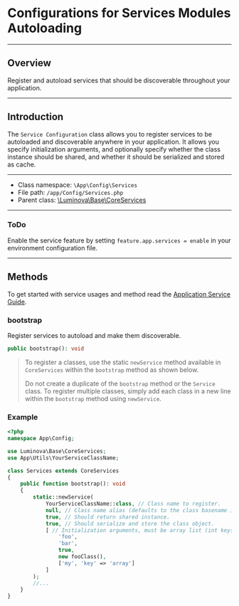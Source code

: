# Configurations for Services Modules Autoloading

***

## Overview

Register and autoload services that should be discoverable throughout your application.

***

## Introduction

The `Service Configuration` class allows you to register services to be autoloaded and discoverable anywhere in your application. It allows you specify initialization arguments, and optionally specify whether the class instance should be shared, and whether it should be serialized and stored as cache.

***

* Class namespace: `\App\Config\Services`
* File path: `/app/Config/Services.php`
* Parent class: [\Luminova\Base\CoreServices](/base/services.md)

***

### ToDo

Enable the service feature by setting `feature.app.services = enable` in your environment configuration file.

***

## Methods
To get started with service usages and method read the [Application Service Guide](/introduction/service.md).

### bootstrap

Register services to autoload and make them discoverable.

```php
public bootstrap(): void
```

> To register a classes, use the static `newService` method available in `CoreServices` within the `bootstrap` method as shown below.
> 
> Do not create a duplicate of the `bootstrap` method or the `Service` class. To register multiple classes, simply add each class in a new line within the `bootstrap` method using `newService`.

### Example 

```php
<?php
namespace App\Config;

use Luminova\Base\CoreServices;
use App\Utils\YourServiceClassName;

class Services extends CoreServices
{
    public function bootstrap(): void
    {
        static::newService(
            YourServiceClassName::class, // Class name to register.
            null, // Class name alias (defaults to the class basename if null).
            true, // Should return shared instance.
            true, // Should serialize and store the class object.
			[ // Initialization arguments, must be array list (int keys)
				'foo', 
				'bar', 
				true, 
				new fooClass(), 
				['my', 'key' => 'array']
			]
        );
        //...
    }
}
```